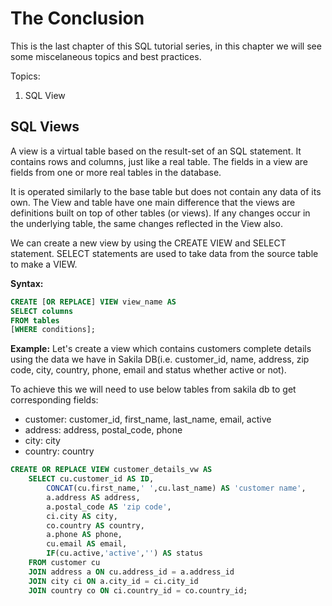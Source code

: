 # The Conclusion

This is the last chapter of this SQL tutorial series, in this chapter we will see some miscelaneous topics and best practices.

Topics:
1. SQL View



## SQL Views

A view is a virtual table based on the result-set of an SQL statement. It contains rows and columns, just like a real table. The fields in a view are fields from one or more real tables in the database.

It is operated similarly to the base table but does not contain any data of its own. The View and table have one main difference that the views are definitions built on top of other tables (or views). If any changes occur in the underlying table, the same changes reflected in the View also.

We can create a new view by using the CREATE VIEW and SELECT statement. SELECT statements are used to take data from the source table to make a VIEW.

**Syntax:**

```sql
CREATE [OR REPLACE] VIEW view_name AS    
SELECT columns    
FROM tables    
[WHERE conditions];  
```

**Example:** Let's create a view which contains customers complete details using the data we have in Sakila DB(i.e. customer_id, name, address, zip code, city, country, phone, email and status whether active or not).

To achieve this we will need to use below tables from sakila db to get corresponding fields:

- customer: customer_id, first_name, last_name, email, active
- address: address, postal_code, phone
- city: city
- country: country

```sql
CREATE OR REPLACE VIEW customer_details_vw AS 
	SELECT cu.customer_id AS ID,
		CONCAT(cu.first_name,' ',cu.last_name) AS 'customer name',
		a.address AS address,
		a.postal_code AS 'zip code',
		ci.city AS city,
		co.country AS country,
		a.phone AS phone,
		cu.email AS email,
		IF(cu.active,'active','') AS status
	FROM customer cu 
	JOIN address a ON cu.address_id = a.address_id
	JOIN city ci ON a.city_id = ci.city_id
	JOIN country co ON ci.country_id = co.country_id;
```












